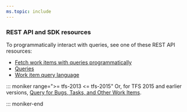 ```yaml
---
ms.topic: include
---
```


### REST API and SDK resources  

To programmatically interact with queries, see one of these REST API resources:  

- [Fetch work items with queries programmatically](../../integrate/quickstarts/work-item-quickstart.md) 
- [Queries](https://docs.microsoft.com/rest/api/vsts/wit/queries)
- [Work item query language](https://docs.microsoft.com/rest/api/vsts/wit/wiql)


::: moniker range=">= tfs-2013 <= tfs-2015"
Or, for TFS 2015 and earlier versions, [Query for Bugs, Tasks, and Other Work Items](https://msdn.microsoft.com/library/bb130306.aspx).

::: moniker-end